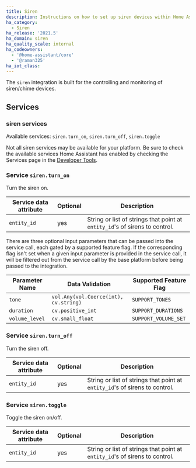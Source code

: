 ```yaml
---
title: Siren
description: Instructions on how to set up siren devices within Home Assistant.
ha_category:
  - Siren
ha_release: '2021.5'
ha_domain: siren
ha_quality_scale: internal
ha_codeowners:
  - '@home-assistant/core'
  - '@raman325'
ha_iot_class:
---
```


The `siren` integration is built for the controlling and monitoring of siren/chime devices.

## Services

### siren services

Available services: `siren.turn_on`, `siren.turn_off`, `siren.toggle`

<div class='note'>

Not all siren services may be available for your platform. Be sure to check the available services Home Assistant has enabled by checking the Services page in the [Developer Tools](/docs/tools/dev-tools/).

</div>

### Service `siren.turn_on`

Turn the siren on.

| Service data attribute | Optional | Description |
| ---------------------- | -------- | ----------- |
| `entity_id` | yes | String or list of strings that point at `entity_id`'s of sirens to control.

There are three optional input parameters that can be passed into the service call, each gated by a supported feature flag. If the corresponding flag isn't set when a given input parameter is provided in the service call, it will be filtered out from the service call by the base platform before being passed to the integration.

| Parameter Name 	| Data Validation                       	| Supported Feature Flag 	|
|----------------	|---------------------------------------	|------------------------	|
| `tone`         	| `vol.Any(vol.Coerce(int), cv.string)` 	| `SUPPORT_TONES`        	|
| `duration`     	| `cv.positive_int`                     	| `SUPPORT_DURATIONS`    	|
| `volume_level` 	| `cv.small_float`                      	| `SUPPORT_VOLUME_SET`   	|

### Service `siren.turn_off`

Turn the siren off.

| Service data attribute | Optional | Description |
| ---------------------- | -------- | ----------- |
| `entity_id` | yes | String or list of strings that point at `entity_id`'s of sirens to control.

### Service `siren.toggle`

Toggle the siren on/off.

| Service data attribute | Optional | Description |
| ---------------------- | -------- | ----------- |
| `entity_id` | yes | String or list of strings that point at `entity_id`'s of sirens to control.
